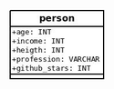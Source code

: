 ![schema diagram](https://github.com/Quer-io/Quer.io/blob/master/documentation/database/diagrams/schema_2.jpeg "Schema 14.9.2018")